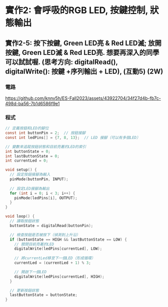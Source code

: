 # 實作2: 會呼吸的RGB LED,  按鍵控制, 狀態輸出

## 實作2-5: 按下按鍵, Green LED亮 & Red LED滅; 放開按鍵, Green LED滅 & Red LED亮. 想要再深入的同學可以試試喔. (思考方向: digitalRead(), digitalWrite(): 按鍵 +序列輸出 + LED), (互動5) (2W)

### 電路

https://github.com/knnv5h/ES-Fall2023/assets/43922704/34f27d4b-fb7c-498d-ba56-7b1d6586f9e1

### 程式
```C
// 定義按鈕和LED的腳位
const int buttonPin = 2;  // 按鈕接腳
const int ledPins[] = {7, 8, 13};  // LED 接腳（可以有多個LED）

// 變數來追蹤按鈕狀態和目前亮著的LED的索引
int buttonState = 0;
int lastButtonState = 0;
int currentLed = 0;

void setup() {
  // 設定按鈕接腳為輸入
  pinMode(buttonPin, INPUT);
  
  // 設定LED接腳為輸出
  for (int i = 0; i < 3; i++) {
    pinMode(ledPins[i], OUTPUT);
  }
}

void loop() {
  // 讀取按鈕狀態
  buttonState = digitalRead(buttonPin);

  // 檢查按鈕是否被按下（偵測到上升沿）
  if (buttonState == HIGH && lastButtonState == LOW) {
    // 關閉目前亮著的LED
    digitalWrite(ledPins[currentLed], LOW);
    
    // 將currentLed移至下一個LED（形成循環）
    currentLed = (currentLed + 1) % 3;

    // 開啟下一個LED
    digitalWrite(ledPins[currentLed], HIGH);
  }

  // 更新按鈕狀態
  lastButtonState = buttonState;
}

```
